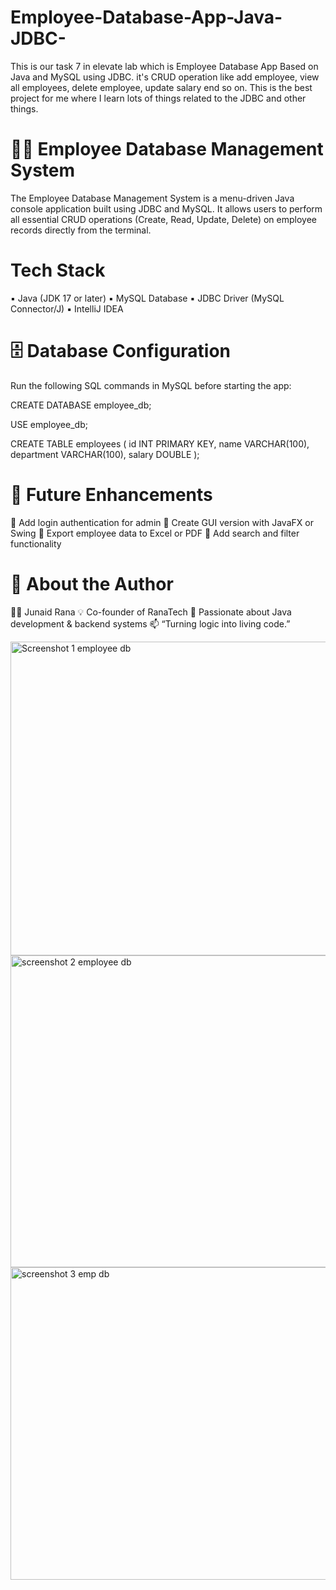 # Employee-Database-App-Java-JDBC-
This is our task 7  in elevate lab which is Employee Database App Based on Java and  MySQL using JDBC. it's CRUD operation like add employee, view all employees, delete employee, update salary end so on. This is the best project for me where I learn lots of things related to the JDBC and other things.

# 🧑‍💻 Employee Database Management System
The Employee Database Management System is a menu-driven Java console application built using JDBC and MySQL.
It allows users to perform all essential CRUD operations (Create, Read, Update, Delete) on employee records directly from the terminal.

#  Tech Stack
▪️ Java (JDK 17 or later)
▪️ MySQL Database
▪️ JDBC Driver (MySQL Connector/J)
▪️ IntelliJ IDEA


# 🗄️ Database Configuration

Run the following SQL commands in MySQL before starting the app:

CREATE DATABASE employee_db;

USE employee_db;

CREATE TABLE employees (
  id INT PRIMARY KEY,
  name VARCHAR(100),
  department VARCHAR(100),
  salary DOUBLE
);

# 🧾 Future Enhancements

🔹 Add login authentication for admin
🔹 Create GUI version with JavaFX or Swing
🔹 Export employee data to Excel or PDF
🔹 Add search and filter functionality

# 💼 About the Author

👨‍💻 Junaid Rana
💡 Co-founder of RanaTech
🚀 Passionate about Java development & backend systems
📫 “Turning logic into living code.”

<img width="958" height="502" alt="Screenshot 1 employee db" src="https://github.com/user-attachments/assets/ff7ad1c5-8de6-4c5a-bbf7-908230ecd4b8" />
<img width="955" height="499" alt="screenshot 2 employee db" src="https://github.com/user-attachments/assets/143d69f0-4aca-400d-9403-9100c4597966" />
<img width="959" height="500" alt="screenshot 3 emp db" src="https://github.com/user-attachments/assets/6f4f0db8-8c03-428c-9872-b07fa033050b" />



